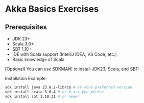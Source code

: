 # Akka Basics Exercises

## Prerequisites

- JDK 23+
- Scala 3.0+
- SBT 1.10+
- IDE with Scala support (IntelliJ IDEA, VS Code, etc.)
- Basic knowledge of Scala

\[Optional\] You can use [SDKMAN!](https://sdkman.io/install) to install JDK23, Scala, and SBT:

Installation Example:

```bash
sdk install java 23.0.2-librca # or your preferred version
sdk install scala 3.6.4 # or 3.x.x you prefer
sdk install sbt 1.10.11 # or newer
```
